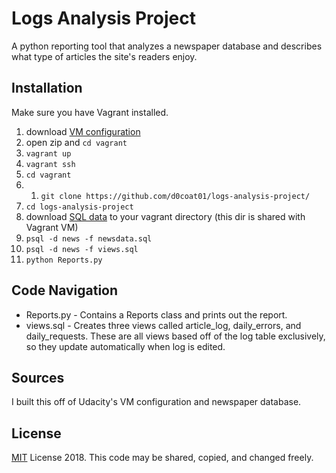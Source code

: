 # Logs Analysis Project
A python reporting tool that analyzes a newspaper database and describes what type of articles the site's readers enjoy.

## Installation
Make sure you have Vagrant installed.
1. download [VM configuration](https://s3.amazonaws.com/video.udacity-data.com/topher/2018/April/5acfbfa3_fsnd-virtual-machine/fsnd-virtual-machine.zip)
2. open zip and `cd vagrant`
3. `vagrant up`
4. `vagrant ssh`
5. `cd vagrant`
6. 1. `git clone https://github.com/d0coat01/logs-analysis-project/`
7. `cd logs-analysis-project`
3. download [SQL data](https://d17h27t6h515a5.cloudfront.net/topher/2016/August/57b5f748_newsdata/newsdata.zip) to your vagrant directory (this dir is shared with Vagrant VM)
4. `psql -d news -f newsdata.sql`
4. `psql -d news -f views.sql`
5. `python Reports.py`

## Code Navigation

- Reports.py - Contains a Reports class and prints out the report.
- views.sql - Creates three views called article_log, daily_errors, and daily_requests. These are all views based off of the log table exclusively, so they update automatically when log is edited.


## Sources
I built this off of Udacity's VM configuration and newspaper database.

## License
[MIT](https://choosealicense.com/licenses/mit/) License 2018. This code may be shared, copied, and changed freely.
